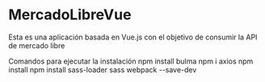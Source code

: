 # MercadoLibreVue
Esta es una aplicación basada en Vue.js con el objetivo de consumir la API de mercado libre

Comandos para ejecutar la instalación
    npm install bulma
    npm i axios
    npm install
    npm install sass-loader sass webpack --save-dev

